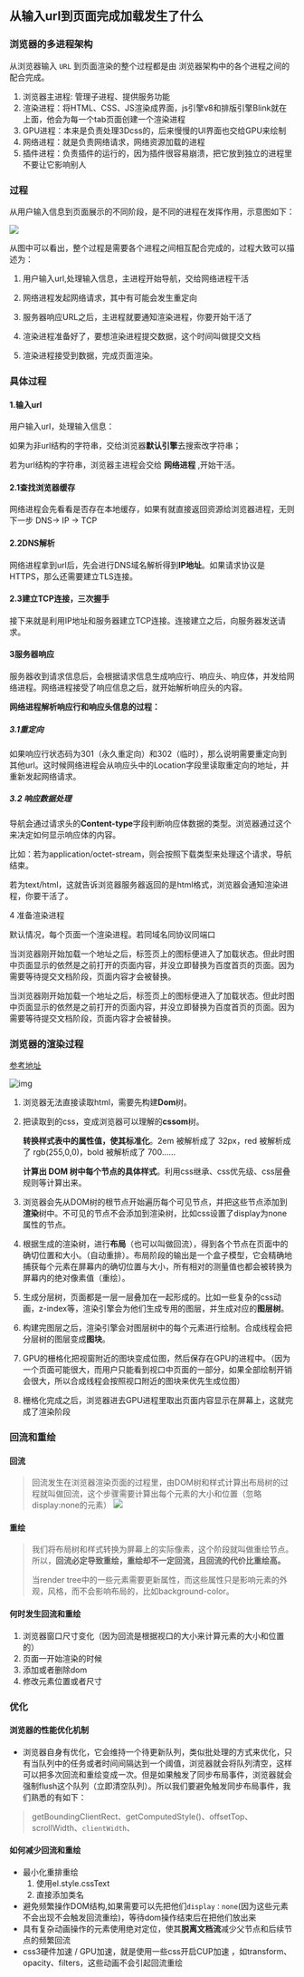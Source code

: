 ## 从输入url到页面完成加载发生了什么

### 浏览器的多进程架构

从浏览器输入 `URL` 到页面渲染的整个过程都是由 浏览器架构中的各个进程之间的配合完成。

1. 浏览器主进程: 管理子进程、提供服务功能
2. 渲染进程：将HTML、CSS、JS渲染成界面，js引擎v8和排版引擎Blink就在上面，他会为每一个tab页面创建一个渲染进程
3. GPU进程：本来是负责处理3Dcss的，后来慢慢的UI界面也交给GPU来绘制
4. 网络进程：就是负责网络请求，网络资源加载的进程
5. 插件进程：负责插件的运行的，因为插件很容易崩溃，把它放到独立的进程里不要让它影响别人 

### 过程

从用户输入信息到页面展示的不同阶段，是不同的进程在发挥作用，示意图如下：

![](https://user-gold-cdn.xitu.io/2020/6/2/1727549fc69698e4?imageView2/0/w/1280/h/960/format/webp/ignore-error/1)

从图中可以看出，整个过程是需要各个进程之间相互配合完成的，过程大致可以描述为：

1. 用户输入url,处理输入信息，主进程开始导航，交给网络进程干活

2. 网络进程发起网络请求，其中有可能会发生重定向

3. 服务器响应URL之后，主进程就要通知渲染进程，你要开始干活了
4. 渲染进程准备好了，要想渲染进程提交数据，这个时间叫做提交文档

5. 渲染进程接受到数据，完成页面渲染。

### 具体过程

#### 1.输入url

用户输入url，处理输入信息：

如果为非url结构的字符串，交给浏览器**默认引擎**去搜索改字符串；

若为url结构的字符串，浏览器主进程会交给 **网络进程** ,开始干活。

#### 2.1查找浏览器缓存

网络进程会先看看是否存在本地缓存，如果有就直接返回资源给浏览器进程，无则下一步 DNS-> IP -> TCP

#### 2.2DNS解析

网络进程拿到url后，先会进行DNS域名解析得到**IP地址**。如果请求协议是HTTPS，那么还需要建立TLS连接。

#### 2.3建立TCP连接，三次握手

接下来就是利用IP地址和服务器建立TCP连接。连接建立之后，向服务器发送请求。

#### 3服务器响应

服务器收到请求信息后，会根据请求信息生成响应行、响应头、响应体，并发给网络进程。网络进程接受了响应信息之后，就开始解析响应头的内容。

**网络进程解析响应行和响应头信息的过程：**

##### 3.1重定向

如果响应行状态码为301（永久重定向）和302（临时），那么说明需要重定向到其他url。这时候网络进程会从响应头中的Location字段里读取重定向的地址，并重新发起网络请求。

##### 3.2 响应数据处理

导航会通过请求头的**Content-type**字段判断响应体数据的类型。浏览器通过这个来决定如何显示响应体的内容。

比如：若为application/octet-stream，则会按照下载类型来处理这个请求，导航结束。

若为text/html，这就告诉浏览器服务器返回的是html格式，浏览器会通知渲染进程，你要干活了。

4 准备渲染进程

默认情况，每个页面一个渲染进程。若同域名同协议同端口

当浏览器刚开始加载一个地址之后，标签页上的图标便进入了加载状态。但此时图中页面显示的依然是之前打开的页面内容，并没立即替换为百度首页的页面。因为需要等待提交文档阶段，页面内容才会被替换。



当浏览器刚开始加载一个地址之后，标签页上的图标便进入了加载状态。但此时图中页面显示的依然是之前打开的页面内容，并没立即替换为百度首页的页面。因为需要等待提交文档阶段，页面内容才会被替换。





### 浏览器的渲染过程 

[参考地址](https://www.jianshu.com/p/6335e46e2ace)

![img](https://upload-images.jianshu.io/upload_images/15050783-c14e5c2c54996b48.png?imageMogr2/auto-orient/strip|imageView2/2/w/646/format/webp)

1. 浏览器无法直接读取html，需要先构建**Dom**树。

2. 把读取到的css，变成浏览器可以理解的**cssom**树。

   **转换样式表中的属性值，使其标准化**。2em 被解析成了 32px，red 被解析成了 rgb(255,0,0)，bold 被解析成了 700……

   **计算出 DOM 树中每个节点的具体样式**。利用css继承、css优先级、css层叠规则等计算出来。

3. 浏览器会先从DOM树的根节点开始遍历每个可见节点，并把这些节点添加到**渲染**树中。不可见的节点不会添加到渲染树，比如css设置了display为none 属性的节点。

4. 根据生成的渲染树，进行**布局**（也可以叫做回流），得到各个节点在页面中的确切位置和大小。（自动重排）。布局阶段的输出是一个盒子模型，它会精确地捕获每个元素在屏幕内的确切位置与大小，所有相对的测量值也都会被转换为屏幕内的绝对像素值（重绘）。

5. 生成分层树，页面都是一层一层叠加在一起形成的。比如一些复杂的css动画，z-index等，渲染引擎会为他们生成专用的图层，并生成对应的**图层树**。

6. 构建完图层之后，渲染引擎会对图层树中的每个元素进行绘制。合成线程会把分层树的图层变成**图块**。

7. GPU的栅格化把视窗附近的图块变成位图，然后保存在GPU的进程中。（因为一个页面可能很大，而用户只能看到视口中页面的一部分，如果全部绘制开销会很大，所以合成线程会按照视口附近的图块来优先生成位图）

8. 栅格化完成之后，浏览器进去GPU进程里取出页面内容显示在屏幕上，这就完成了渲染阶段

   

###  回流和重绘

#### 回流
> 回流发生在浏览器渲染页面的过程里，由DOM树和样式计算出布局树的过程就叫做回流，这个步骤需要计算出每个元素的大小和位置（忽略display:none的元素）
![](https://user-gold-cdn.xitu.io/2020/3/31/171308c0e02be077?w=1142&h=984&f=png&s=335486)
#### 重绘
> 我们将布局树和样式转换为屏幕上的实际像素，这个阶段就叫做重绘节点。所以，**回流必定导致重绘，重绘却不一定回流，且回流的代价比重绘高。**
>
> 当render tree中的一些元素需要更新属性，而这些属性只是影响元素的外观，风格，而不会影响布局的，比如background-color。
#### 何时发生回流和重绘

1. 浏览器窗口尺寸变化（因为回流是根据视口的大小来计算元素的大小和位置的）
2. 页面一开始渲染的时候
3. 添加或者删除dom
4. 修改元素位置或者尺寸

### 优化

#### 浏览器的性能优化机制

* 浏览器自身有优化，它会维持一个待更新队列，类似批处理的方式来优化，只有当队列中的任务或者时间间隔达到一个阈值，浏览器就会将队列清空，这样可以把多次回流和重绘变成一次。但是如果触发了同步布局事件，浏览器就会强制flush这个队列（立即清空队列）。所以我们要避免触发同步布局事件，我们熟悉的有如下：
> getBoundingClientRect、getComputedStyle()、offsetTop、scrollWidth、`clientWidth`、
#### 如何减少回流和重绘

- 最小化重排重绘
  1. 使用el.style.cssText
  2. 直接添加类名
- 避免频繁操作DOM结构,如果需要可以先把他们`display：none`(因为这些元素不会出现不会触发回流重绘)，等待dom操作结束后在把他们放出来
- 具有复杂动画操作的元素使用绝对定位，使其**脱离文档流**减少父节点和后续节点的频繁回流
- css3硬件加速 / GPU加速，就是使用一些css开启CUP加速 ，如transform、opacity、filters，这些动画不会引起回流重绘